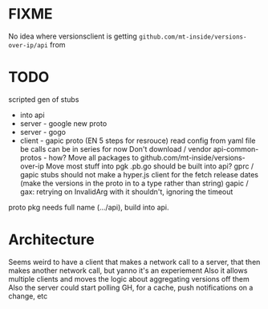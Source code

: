 # FIXME
No idea where versionsclient is getting `github.com/mt-inside/versions-over-ip/api` from

# TODO
scripted gen of stubs
* into api
* server - google new proto
* server - gogo
* client - gapic
proto (EN 5 steps for resrouce)
read config from yaml file
be calls can be in series for now
Don't download / vendor api-common-protos - how?
Move all packages to github.com/mt-inside/versions-over-ip
Move most stuff into pgk
.pb.go should be built into api? gprc / gapic stubs should not
make a hyper.js client for the fetch
release dates (make the versions in the proto in to a type rather than string)
gapic / gax: retrying on InvalidArg with it shouldn't, ignoring the timeout

proto pkg needs full name (.../api), build into api.

# Architecture
Seems weird to have a client that makes a network call to a server, that then makes another network call, but yanno it's an experiement
Also it allows multiple clients and moves the logic about aggregating versions off them
Also the server could start polling GH, for a cache, push notifications on a change, etc
